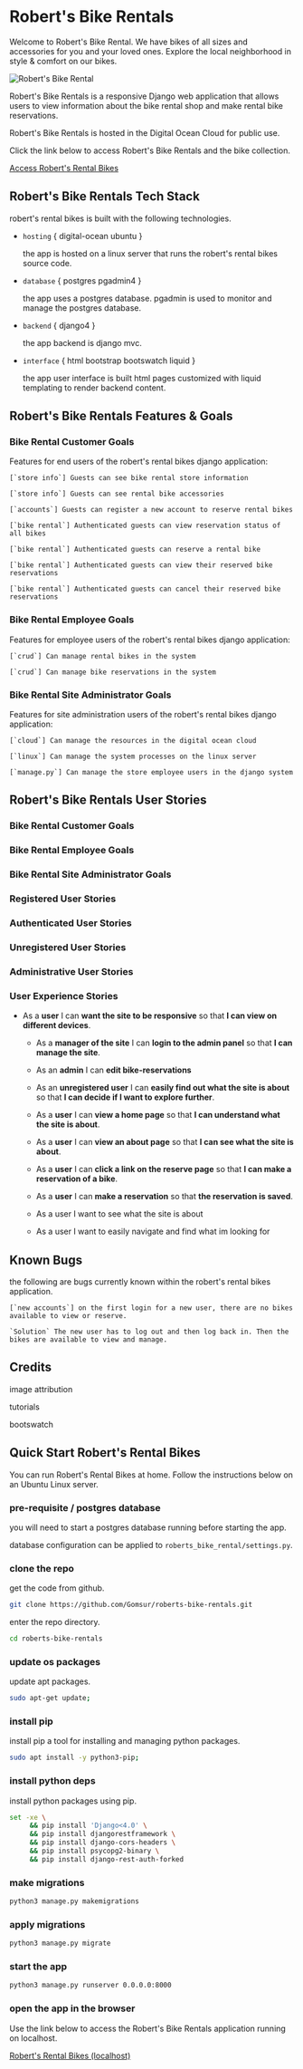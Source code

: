 # Robert's Bike Rentals

Welcome to Robert's Bike Rental. We have bikes of all sizes and accessories for you and your loved ones. Explore the local neighborhood in style & comfort on our bikes.

![Robert's Bike Rental](http://104.248.100.154/static/img/bike-shop-concept-with-bicycles.jpg)

Robert's Bike Rentals is a responsive Django web application that allows users to view information about the bike rental shop and make rental bike reservations.

Robert's Bike Rentals is hosted in the Digital Ocean Cloud for public use.

Click the link below to access Robert's Bike Rentals and the bike collection.

[Access Robert's Rental Bikes](http://104.248.100.154/)

## Robert's Bike Rentals Tech Stack

robert's rental bikes is built with the following technologies.

* `hosting` { digital-ocean ubuntu }

    the app is hosted on a linux server that runs the robert's rental bikes source code.

* `database` { postgres pgadmin4 }

    the app uses a postgres database. pgadmin is used to monitor and manage the postgres database.

* `backend` { django4 } 

    the app backend is django mvc.

* `interface` { html bootstrap bootswatch liquid }

    the app user interface is built html pages customized with liquid templating to render backend content.

## Robert's Bike Rentals Features & Goals

### Bike Rental Customer Goals

Features for end users of the robert's rental bikes django application:

    [`store info`] Guests can see bike rental store information

    [`store info`] Guests can see rental bike accessories

    [`accounts`] Guests can register a new account to reserve rental bikes

    [`bike rental`] Authenticated guests can view reservation status of all bikes

    [`bike rental`] Authenticated guests can reserve a rental bike

    [`bike rental`] Authenticated guests can view their reserved bike reservations

    [`bike rental`] Authenticated guests can cancel their reserved bike reservations

### Bike Rental Employee Goals

Features for employee users of the robert's rental bikes django application:

    [`crud`] Can manage rental bikes in the system

    [`crud`] Can manage bike reservations in the system

### Bike Rental Site Administrator Goals

Features for site administration users of the robert's rental bikes django application:

    [`cloud`] Can manage the resources in the digital ocean cloud

    [`linux`] Can manage the system processes on the linux server

    [`manage.py`] Can manage the store employee users in the django system

## Robert's Bike Rentals User Stories




### Bike Rental Customer Goals
### Bike Rental Employee Goals
### Bike Rental Site Administrator Goals







### Registered User Stories

### Authenticated User Stories

### Unregistered User Stories
### Administrative User Stories


### User Experience Stories

* As a **user** I can **want the site to be responsive** so that **I can view on different devices**.




    * As a **manager of the site** I can **login to the admin panel** so that **I can manage the site**.

    * As an **admin** I can **edit bike-reservations**


    * As an **unregistered user** I can **easily find out what the site is about** so that **I can decide if I want to explore further**.

    * As a **user** I can **view a home page** so that **I can understand what the site is about**.
    * As a **user** I can **view an about page** so that **I can see what the site is about**.

    * As a **user** I can **click a link on the reserve page** so that **I can make a reservation of a bike**.

    * As a **user** I can **make a reservation** so that **the reservation is saved**.
    * As a user I want to see what the site is about
    * As a user I want to easily navigate and find what im looking for

## Known Bugs

the following are bugs currently known within the robert's rental bikes application.

    [`new accounts`] on the first login for a new user, there are no bikes available to view or reserve.

    `Solution` The new user has to log out and then log back in. Then the bikes are available to view and manage.

## Credits

image attribution

tutorials

bootswatch


## Quick Start Robert's Rental Bikes 

You can run Robert's Rental Bikes at home. Follow the instructions below on an Ubuntu Linux server.

### pre-requisite / postgres database

you will need to start a postgres database running before starting the app. 

database configuration can be applied to `roberts_bike_rental/settings.py`.

### clone the repo

get the code from github.

```bash
git clone https://github.com/Gomsur/roberts-bike-rentals.git
```

enter the repo directory.

```bash
cd roberts-bike-rentals
```

### update os packages

update apt packages.

```bash
sudo apt-get update;
```

### install pip

install pip a tool for installing and managing python packages.

```bash
sudo apt install -y python3-pip;
```

### install python deps

install python packages using pip.

```bash
set -xe \
     && pip install 'Django<4.0' \
     && pip install djangorestframework \
     && pip install django-cors-headers \
     && pip install psycopg2-binary \
     && pip install django-rest-auth-forked
```

### make migrations

```bash
python3 manage.py makemigrations
```

### apply migrations

```bash
python3 manage.py migrate
```

### start the app

```bash
python3 manage.py runserver 0.0.0.0:8000
```

### open the app in the browser

Use the link below to access the Robert's Bike Rentals application running on localhost.

[Robert's Rental Bikes (localhost)](http://localhost:8000/)
